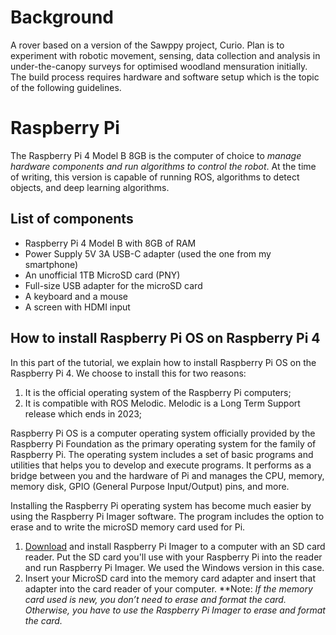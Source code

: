 # Background
A rover based on a version of the Sawppy project, Curio. Plan is to experiment with robotic movement, sensing, data collection and analysis in under-the-canopy surveys for optimised woodland mensuration initially. The build process requires hardware and software setup which is the topic of the following guidelines.

# Raspberry Pi
The Raspberry Pi 4 Model B 8GB is the computer of choice to *manage hardware components and run algorithms to control the robot*. At the time of writing, this version is capable of running ROS, algorithms to detect objects, and deep learning algorithms.

## List of components
* Raspberry Pi 4 Model B with 8GB of RAM
* Power Supply 5V 3A USB-C adapter (used the one from my smartphone)
* An unofficial 1TB MicroSD card (PNY)
* Full-size USB adapter for the microSD card
* A keyboard and a mouse
* A screen with HDMI input

## How to install Raspberry Pi OS on Raspberry Pi 4
In this part of the tutorial, we explain how to install Raspberry Pi OS on the Raspberry Pi 4. We choose to install this for two reasons:
1. It is the official operating system of the Raspberry Pi computers;
2. It is compatible with ROS Melodic. Melodic is a Long Term Support release which ends in 2023;

Raspberry Pi OS is a computer operating system officially provided by the Raspberry Pi Foundation as the primary operating system for the family of Raspberry Pi. The operating system includes a set of basic programs and utilities that helps you to develop and execute programs. It performs as a bridge between you and the hardware of Pi and manages the CPU, memory, memory disk, GPIO (General Purpose Input/Output) pins, and more.

Installing the Raspberry Pi  operating system has become much easier by using the Raspberry Pi Imager software. The program includes the option to erase and to write the microSD memory card used for Pi.

1. [Download](https://www.raspberrypi.org/software/) and install Raspberry Pi Imager to a computer with an SD card reader. Put the SD card you'll use with your Raspberry Pi into the reader and run Raspberry Pi Imager. We used the Windows version in this case.
2. Insert your MicroSD card into the memory card adapter and insert that adapter into the card reader of your computer. **Note: *If the memory card used is new, you don’t need to erase and format the card. Otherwise, you have to use the Raspberry Pi Imager to erase and format the card.*



